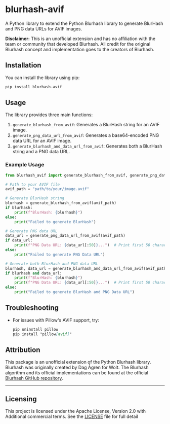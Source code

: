 
# blurhash-avif

A Python library to extend the Python Blurhash library to generate BlurHash and PNG data URLs for AVIF images.

**Disclaimer:** This is an unofficial extension and has no affiliation with the team or community that developed Blurhash. All credit for the original Blurhash concept and implementation goes to the creators of Blurhash.

## Installation

You can install the library using pip:

```zsh
pip install blurhash-avif
```

## Usage

The library provides three main functions:

1. `generate_blurhash_from_avif`: Generates a BlurHash string for an AVIF image.
2. `generate_png_data_url_from_avif`: Generates a base64-encoded PNG data URL for an AVIF image.
3. `generate_blurhash_and_data_url_from_avif`: Generates both a BlurHash string and a PNG data URL.

### Example Usage

```python
from blurhash_avif import generate_blurhash_from_avif, generate_png_data_url_from_avif, generate_blurhash_and_data_url_from_avif

# Path to your AVIF file
avif_path = "path/to/your/image.avif"

# Generate BlurHash string
blurhash = generate_blurhash_from_avif(avif_path)
if blurhash:
    print(f"BlurHash: {blurhash}")
else:
    print("Failed to generate BlurHash")

# Generate PNG data URL
data_url = generate_png_data_url_from_avif(avif_path)
if data_url:
    print(f"PNG Data URL: {data_url[:50]}...")  # Print first 50 characters
else:
    print("Failed to generate PNG Data URL")

# Generate both BlurHash and PNG data URL
blurhash, data_url = generate_blurhash_and_data_url_from_avif(avif_path)
if blurhash and data_url:
    print(f"BlurHash: {blurhash}")
    print(f"PNG Data URL: {data_url[:50]}...")  # Print first 50 characters
else:
    print("Failed to generate BlurHash and PNG Data URL")
```

## Troubleshooting

- For issues with Pillow's AVIF support, try:

  ```markdown
  pip uninstall pillow
  pip install "pillow[avif]"
  ```

## Attribution

This package is an unofficial extension of the Python Blurhash library. Blurhash was originally created by Dag Ågren for Wolt. The Blurhash algorithm and its official implementations can be found at the official [Blurhash GitHub repository](https://github.com/woltapp/blurhash).

---

## Licensing

This project is licensed under the Apache License, Version 2.0 with Additional commercial terms. See the [LICENSE](LICENSE) file for full detail
